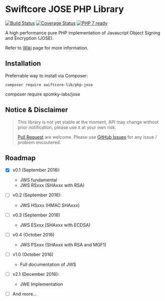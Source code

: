 # Swiftcore JOSE PHP Library

[![Build Status](https://travis-ci.org/swiftcore-lib/php-jose.svg?branch=master)](https://travis-ci.org/swiftcore-lib/php-jose) 
[![Coverage Status](https://coveralls.io/repos/github/swiftcore-lib/php-jose/badge.svg?branch=master)](https://coveralls.io/github/swiftcore-lib/php-jose?branch=master)
[![PHP 7 ready](http://php7ready.timesplinter.ch/swiftcore-lib/php-jose/master/badge.svg)](https://travis-ci.org/swiftcore-lib/php-jose)

A high performance pure PHP implementation of Javascript Object Signing and Encryption (JOSE).

Refer to [Wiki](https://github.com/swiftcore-lib/php-jose/wiki) page for more information.

## Installation

Preferrable way to install via Composer:

```
composer require swiftcore-lib/php-jose
```

composer require spomky-labs/jose

## Notice & Disclaimer

> This library is not yet stable at the moment, API may change without prior notification, please use it at your own risk. 
> 
> [Pull Request](https://github.com/swiftcore-lib/php-jose/pulls) are welcome. Please use [GitHub Issues](https://github.com/swiftcore-lib/php-jose/issues) for any issue / problem encoutered.

## Roadmap

* [x] v0.1 (September 2016):
  * JWS fundamental
  * JWS RSxxx (SHAxxx with RSA)
* [ ] v0.2 (September 2016):
  * JWS HSxxx (HMAC SHAxxx)
* [ ] v0.3 (September 2016)
  * JWS ESxxx (SHAxxx with ECDSA)
* [ ] v0.4 (October 2016)
  * JWS PSxxx (SHAxxx with RSA and MGF1)
* [ ] v1.0 (October 2016)
  * Full documentation of JWS
* [ ] v2.1 (December 2016):
  * JWE Implementation
* [ ] And more...


